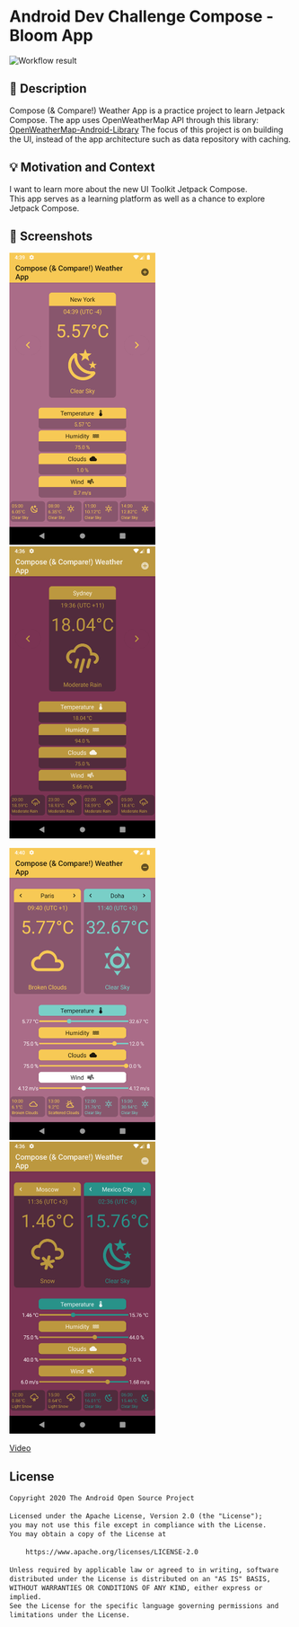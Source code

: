 # Android Dev Challenge Compose - Bloom App

![Workflow result](https://github.com/noelchew/android-dev-challenge-compose-week-4/workflows/Check/badge.svg)


## :scroll: Description
Compose (& Compare!) Weather App is a practice project to learn Jetpack Compose.
The app uses OpenWeatherMap API through this library: [OpenWeatherMap-Android-Library](https://github.com/KwabenBerko/OpenWeatherMap-Android-Library)
The focus of this project is on building the UI, instead of the app architecture such as data repository with caching.

## :bulb: Motivation and Context
I want to learn more about the new UI Toolkit Jetpack Compose.  
This app serves as a learning platform as well as a chance to explore Jetpack Compose.

## :camera_flash: Screenshots
<img src="/results/screenshot_1.png" width="260">&emsp;<img src="/results/screenshot_1_dark.png" width="260">

<img src="/results/screenshot_2.png" width="260">&emsp;<img src="/results/screenshot_2_dark.png" width="260">

[Video](https://github.com/NoelChew/android-dev-challenge-compose-week-4/blob/main/results/video.mp4)

## License
```
Copyright 2020 The Android Open Source Project

Licensed under the Apache License, Version 2.0 (the "License");
you may not use this file except in compliance with the License.
You may obtain a copy of the License at

    https://www.apache.org/licenses/LICENSE-2.0

Unless required by applicable law or agreed to in writing, software
distributed under the License is distributed on an "AS IS" BASIS,
WITHOUT WARRANTIES OR CONDITIONS OF ANY KIND, either express or implied.
See the License for the specific language governing permissions and
limitations under the License.
```